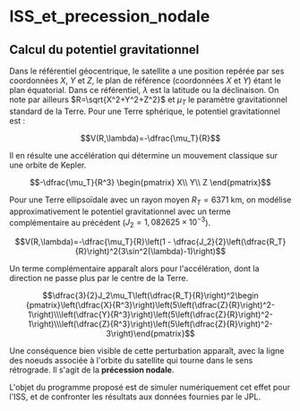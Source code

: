 # ISS_et_precession_nodale

## Calcul du potentiel gravitationnel

Dans le référentiel géocentrique, le satellite a une position repérée par ses coordonnées $X$, $Y$ et $Z$, le plan de référence (coordonnées  $X$ et $Y$) étant le plan équatorial. Dans ce référentiel, $\lambda$ est la latitude ou la déclinaison. On note par ailleurs $R=\sqrt{X^2+Y^2+Z^2}$ et $\mu_T$ le paramètre gravitationnel standard de la Terre. Pour une Terre sphérique, le potentiel gravitationnel est :

$$V(R,\lambda)=-\dfrac{\mu_T}{R}$$

Il en résulte une accélération qui détermine un mouvement classique sur une orbite de Kepler.

$$-\dfrac{\mu_T}{R^3}
\begin{pmatrix}
X\\
Y\\
Z
\end{pmatrix}$$

Pour une Terre ellipsoïdale avec un rayon moyen $R_T=6371 \text{ km}$, on modélise approximativement le potentiel gravitationnel avec un terme complémentaire au précédent ($J_2 = 1,082625\times10^{−3}$).

$$V(R,\lambda)=-\dfrac{\mu_T}{R}\left(1 - \dfrac{J_2}{2}\left(\dfrac{R_T}{R}\right)^2(3\sin^2(\lambda)-1)\right)$$

Un terme complémentaire apparaît alors pour l'accélération, dont la direction ne passe plus par le centre de la Terre.

$$\dfrac{3}{2}J_2\mu_T\left(\dfrac{R_T}{R}\right)^2\begin {pmatrix}\left(\dfrac{X}{R^3}\right)\left(5\left(\dfrac{Z}{R}\right)^2-1\right)\\\left(\dfrac{Y}{R^3}\right)\left(5\left(\dfrac{Z}{R}\right)^2-1\right)\\\left(\dfrac{Z}{R^3}\right)\left(5\left(\dfrac{Z}{R}\right)^2-3\right)\end{pmatrix}$$

Une conséquence bien visible de cette perturbation apparaît, avec la ligne des noeuds associée à l'orbite du satellite qui tourne dans le sens rétrograde. Il s'agit de la **précession nodale**.

L'objet du programme proposé est de simuler numériquement cet effet pour l'ISS, et de confronter les résultats aux données fournies par le JPL.
